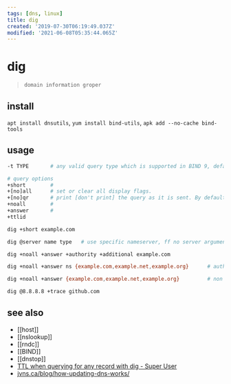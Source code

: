 ```yaml
---
tags: [dns, linux]
title: dig
created: '2019-07-30T06:19:49.037Z'
modified: '2021-06-08T05:35:44.065Z'
---
```


# dig
> `domain information groper`

## install
`apt install dnsutils`, `yum install bind-utils`, `apk add --no-cache bind-tools`

## usage

```sh
-t TYPE       # any valid query type which is supported in BIND 9, default: A
```

```sh
# query options
+short        #
+[no]all      # set or clear all display flags.
+[no]qr       # print [don't print] the query as it is sent. By default, the query is not printed.
+noall        #
+answer       #
+ttlid        
```

```sh
dig +short example.com

dig @server name type   # use specific nameserver, ff no server argument is provided, dig consults /etc/resolv.conf

dig +noall +answer +authority +additional example.com

dig +noall +answer ns {example.com,example.net,example.org}      # authorative query

dig +noall +answer {example.com,example.net,example.org}         # non authorative query

dig @8.8.8.8 +trace github.com
```

## see also
- [[host]]
- [[nslookup]]
- [[rndc]]
- [[BIND]]
- [[dnstop]]
- [TTL when querying for any record with dig - Super User](https://superuser.com/a/873408/341187)
- [jvns.ca/blog/how-updating-dns-works/](https://jvns.ca/blog/how-updating-dns-works/)
